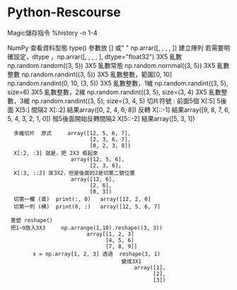 # Python-Rescourse
  Magic儲存指令
    %history -n 1-4
  
  NumPy
    查看資料型態
    type()   參數放 []  或" "
    np.arrar([, , , , ])  建立陣列   若需要明確設定，dtype ，np.arrar([, , , , ], dtype="float32") 
      3X5 亂數      np.random.random((3, 5))
      3X5 亂數常態  np.random.nornmal((3, 5))
      3X5 亂數整數  np.random.randint((3, 5))
      3X5 亂數整數，範圍[0, 10]  np.random.randint(0, 10, (3, 5))
      3X5 亂數整數，1維  np.random.randint((3, 5), size=6)
      3X5 亂數整數，2維  np.random.randint((3, 5), size=(3, 4)
      3X5 亂數整數，3維  np.random.randint((3, 5), size=(3, 4, 5)
    切片符號 :
      前面5個   X[:5]
      5後面     X[5:]
      間隔2     X[::2]   結果array([0, 2, 4, 6, 8])
      反轉      X[::-1]  結果array([9, 8, 7, 6, 5, 4, 3, 2, 1, 0])
      殂5後面開始反轉間隔2    X[5::-2]     結果array([5, 3, 1])
      
      多維切片  原式     array([12, 5, 6, 7], 
                              [2, 3, 6, 7], 
                              [0, 2, 3, 8])   
      X[:2, :3] 就是，把 2X3 框起來
                        array([12, 5, 6], 
                              [2, 3, 6], 
      X[:3, ::2] 匡3X2，但是後面的2是切第二號位置
                        array([12, 6], 
                              [2, 6], 
                              [0, 3])  
      切第一欄 (直)  print(:, 0)   array([12, 2, 0]
      切第一列 (横)  print(0, :)   array([12, 5, 6, 7]
      
     重塑 reshape()
     把1~9放入3X3     np.arrange(1,10).reshape((3, 3))
                             array[[1, 2, 3]
                                   [4, 5, 6]
                                   [7, 8, 9]]
            x = np.array[1, 2, 3] 透過  reshape(3, 1)
                                        變成3X1
                                            array([1], 
                                                  [2], 
                                                  [3])
